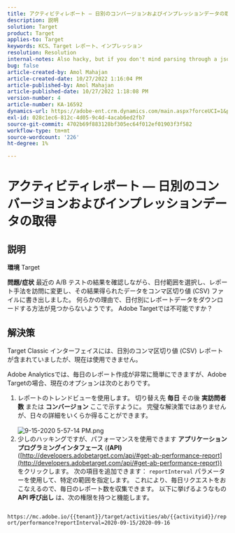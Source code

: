 ```yaml
---
title: アクティビティレポート — 日別のコンバージョンおよびインプレッションデータの取得
description: 説明
solution: Target
product: Target
applies-to: Target
keywords: KCS、Target レポート、インプレッション
resolution: Resolution
internal-notes: Also hacky, but if you don't mind parsing through a json file for the data, the UI makes a request to get that daily data when you load the trend report above you could grab. If you monitor the network calls it should be one with the file name of performance.at.json.
bug: false
article-created-by: Amol Mahajan
article-created-date: 10/27/2022 1:16:04 PM
article-published-by: Amol Mahajan
article-published-date: 10/27/2022 1:18:08 PM
version-number: 4
article-number: KA-16592
dynamics-url: https://adobe-ent.crm.dynamics.com/main.aspx?forceUCI=1&pagetype=entityrecord&etn=knowledgearticle&id=fc74787f-f955-ed11-bba2-6045bd006793
exl-id: 028c1ec6-812c-4d05-9c4d-4acab6ed2fb7
source-git-commit: 4702b69f883128bf305ec64f012ef01903f3f582
workflow-type: tm+mt
source-wordcount: '226'
ht-degree: 1%

---
```


# アクティビティレポート — 日別のコンバージョンおよびインプレッションデータの取得

## 説明

<b>環境</b>
Target


<b>問題/症状</b>
最近の A/B テストの結果を確認しながら、日付範囲を選択し、レポート手法を訪問に変更し、その結果得られたデータをコンマ区切り値 (CSV) ファイルに書き出しました。 何らかの理由で、日付別にレポートデータをダウンロードする方法が見つからないようです。 Adobe Targetでは不可能ですか？




## 解決策


Target Classic インターフェイスには、日別のコンマ区切り値 (CSV) レポートが含まれていましたが、現在は使用できません。

Adobe Analyticsでは、毎日のレポート作成が非常に簡単にできますが、Adobe Targetの場合、現在のオプションは次のとおりです。

1. レポートのトレンドビューを使用します。 切り替え先 <b>毎日</b> その後 <b>実訪問者数</b> または <b>コンバージョン</b> ここで示すように。 完璧な解決策ではありませんが、日々の詳細をいくらか得ることができます。<br>\
   ![9-15-2020 5-57-14 PM.png](https://experienceleaguecommunities.adobe.com/t5/image/serverpage/image-id/26856iB79D1F7E2EB217FD/image-size/medium?v=1.0&amp;amp;px=400)
2. 少しのハッキングですが、パフォーマンスを使用できます <b>アプリケーションプログラミングインタフェース</b> (<b>(API)</b> ([http://developers.adobetarget.com/api/#get-ab-performance-report](http://developers.adobetarget.com/api/#get-ab-performance-report)) をクリックします。 次の項目を追加できます： `reportInterval` パラメーターを使用して、特定の範囲を指定します。 これにより、毎日リクエストをおこなえるので、毎日のレポート数を収集できます。 以下に挙げるようなもの <b>API 呼び出し</b> は、次の権限を持つと機能します。


`      https://mc.adobe.io/{{tenant}}/target/activities/ab/{{activityid}}/report/performance?reportInterval=2020-09-15/2020-09-16`
